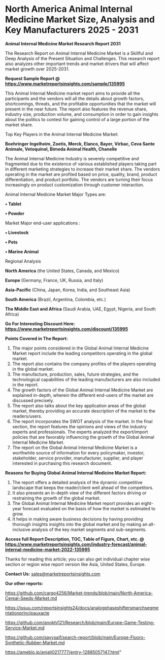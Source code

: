 # North America Animal Internal Medicine Market Size, Analysis and Key Manufacturers 2025 - 2031

<strong>Animal Internal Medicine Market Research Report 2031</strong>

The Research Report on Animal Internal Medicine Market is a Skillful and Deep Analysis of the Present Situation and Challenges. This research report also analyzes other important trends and market drivers that will affect market growth over 2025-2031.

<strong>Request Sample Report @ <a href=https://www.marketreportsinsights.com/sample/135995>https://www.marketreportsinsights.com/sample/135995</a></strong>

This Animal Internal Medicine market report aims to provide all the participants and the vendors will all the details about growth factors, shortcomings, threats, and the profitable opportunities that the market will present in the near future. The report also features the revenue share, industry size, production volume, and consumption in order to gain insights about the politics to contest for gaining control of a large portion of the market share.

Top Key Players in the Animal Internal Medicine Market:

<strong>Boehringer Ingelheim, Zoetis, Merck, Elanco, Bayer, Virbac, Ceva Sante Animale, Vetoquinol, Bimeda Animal Health, Chanelle</strong>

The Animal Internal Medicine Industry is severely competitive and fragmented due to the existence of various established players taking part in different marketing strategies to increase their market share. The vendors operating in the market are profiled based on price, quality, brand, product differentiation, and product portfolio. The vendors are turning their focus increasingly on product customization through customer interaction.

Animal Internal Medicine Market Major Types are:

<strong>• Tablet

• Powder</strong>

Market Major end-user applications :

<strong>• Livestock

• Pets

• Marine Animal</strong>

Regional Analysis

</u><strong><b>North America</b></strong> (the United States, Canada, and Mexico)

<strong><b>Europe </b></strong>(Germany, France, UK, Russia, and Italy)

<strong><b>Asia-Pacific</b></strong> (China, Japan, Korea, India, and Southeast Asia)

<strong><b>South America</b></strong> (Brazil, Argentina, Colombia, etc.)

<strong><b>The Middle East and Africa</b></strong> (Saudi Arabia, UAE, Egypt, Nigeria, and South Africa)

<strong>Go For Interesting Discount Here: <a href=https://www.marketreportsinsights.com/discount/135995>https://www.marketreportsinsights.com/discount/135995</a></strong>

<strong>Points Covered in The Report:</strong>
<ol>
  <li>The major points considered in the Global Animal Internal Medicine Market report include the leading competitors operating in the global market.</li>
  <li>The report also contains the company profiles of the players operating in the global market.</li>
  <li>The manufacture, production, sales, future strategies, and the technological capabilities of the leading manufacturers are also included in the report.</li>
  <li>The growth factors of the Global Animal Internal Medicine Market are explained in-depth, wherein the different end-users of the market are discussed precisely.</li>
  <li>The report also talks about the key application areas of the global market, thereby providing an accurate description of the market to the readers/users.</li>
  <li>The report incorporates the SWOT analysis of the market. In the final section, the report features the opinions and views of the industry experts and professionals. The experts analyzed the export/import policies that are favorably influencing the growth of the Global Animal Internal Medicine Market.</li>
  <li>The report on the Global Animal Internal Medicine Market is a worthwhile source of information for every policymaker, investor, stakeholder, service provider, manufacturer, supplier, and player interested in purchasing this research document.</li>
</ol>
<strong>Reasons for Buying Global Animal Internal Medicine Market Report:</strong>

<ol>
  <li>The report offers a detailed analysis of the dynamic competitive landscape that keeps the reader/client well ahead of the competitors.</li>
  <li>It also presents an in-depth view of the different factors driving or restraining the growth of the global market.</li>
  <li>The Global Animal Internal Medicine Market report provides an eight-year forecast evaluated on the basis of how the market is estimated to grow.</li>
  <li>It helps in making aware business decisions by having providing thorough insights insights into the global market and by making an all-inclusive analysis of the key market segments and sub-segments.</li>
</ol>
<strong>Access full Report Description, TOC, Table of Figure, Chart, etc. @ <a href=https://www.marketreportsinsights.com/industry-forecast/animal-internal-medicine-market-2022-135995>https://www.marketreportsinsights.com/industry-forecast/animal-internal-medicine-market-2022-135995</a></strong>


Thanks for reading this article; you can also get individual chapter wise section or region wise report version like Asia, United States, Europe.

<strong>Contact Us:</strong>
sales@marketreportsinsights.com

<strong>Our other reports:</strong>

<a href=https://github.com/cargo4256/Market-trends/blob/main/North-America-Cereal-Seeds-Market.md>https://github.com/cargo4256/Market-trends/blob/main/North-America-Cereal-Seeds-Market.md</a>

<a href=https://issuu.com/reportsinsights24/docs/analogphaseshiftersmarchsegmentationprincipauxacte>https://issuu.com/reportsinsights24/docs/analogphaseshiftersmarchsegmentationprincipauxacte</a>

<a href=https://github.com/anokhi121/Research/blob/main/Europe-Game-Testing-Service-Market.md>https://github.com/anokhi121/Research/blob/main/Europe-Game-Testing-Service-Market.md</a>

<a href=https://github.com/sayysaif/search-report/blob/main/Europe-Fluoro-Synthetic-Rubber-Market.md>https://github.com/sayysaif/search-report/blob/main/Europe-Fluoro-Synthetic-Rubber-Market.md</a>

<a href=https://ameblo.jp/anjali0217777/entry-12885057147.html>https://ameblo.jp/anjali0217777/entry-12885057147.html</a>"
